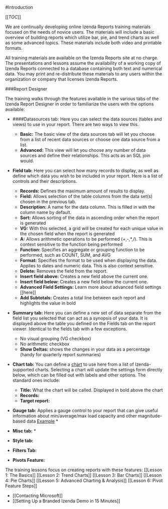 #Introduction

[[_TOC_]]

We are continually developing online Izenda Reports training materials focused on the needs of novice users. The materials will include a basic overview of building reports which utilize bar, pie, and trend charts as well as some advanced topics. These materials include both video and printable formats.

All training materials are available on the Izenda Reports site at no charge. The presentations and lessons assume the availability of a working copy of Izenda Reports connected to a database containing both text and numerical data. You may print and re-distribute these materials to any users within the organization or company that licenses Izenda Reports. 

###Report Designer

The training walks through the features available in the various tabs of the Izenda Report Designer in order to familiarize the users with the options available: 
* ####Datasources tab:
    Here you can select the data sources (tables and views) to use in your report.  There are two ways to view this.
    * **Basic:** The basic view of the data sources tab will let you choose from a list of recent data sources or choose one data source from a list.
    * **Advanced:** This view will let you choose any number of data sources and define their relationships. This acts as an SQL join would.
* **Field tab:**
    Here you can select how many records to display, as well as define which data you wish to be included in your report. Here is a list of controls and their descriptions.
    * **Records:** Defines the maximum amount of results to display.
    * **Field:** Allows selection of the table columns from the data set(s) chosen in the previous tab.
    * **Description:** A name for the data column. This is filled in with the column name by default.
    * **Sort:** Allows sorting of the data in ascending order when the report is generated
    * **VG:** With this selected, a grid will be created for each unique value in the chosen field when the report is generated
    * **A:** Allows arithmetic operations to be performed (+,-,*,/). This is context sensitive to the function being performed
    * **Function:** Specifies an aggregate or grouping function to be performed, such as COUNT, SUM, and AVG
    * **Format:** Specifies the format to be used when displaying the data. Applies to dates and numeric data. This is also context sensitive.
    * **Delete:** Removes the field from the report.
    * **Insert field above:** Creates a new field above the current one.
    * **Insert field below:** Creates a new field below the current one.
    * **Advanced Field Settings:** Learn more about advanced field settings [[here]]
    * **Add Subtotals:** Creates a total line between each report and highlights the value in bold
* **Summary tab:**
    Here you can define a new set of data separate from the field list you selected that can act as a synopsis of your data. It is displayed above the table you defined on the Fields tab on the report viewer. Identical to the fields tab with a few exceptions.
    * No visual grouping (VG checkbox)
    * No arithmetic checkbox
    * **Show Deltas:** shows the changes in your data as a percentage (handy for quarterly report summaries)
* **Chart tab:**
    You can define a [chart](http://www.izenda.com/bi/ReportViewer.aspx?rn=Accounting) to use here from a list of Izenda-supported charts. Selecting a chart will update the settings form directly below, which can be filled out with labels and other options. The standard ones include:
    * **Title:** What the chart will be called. Displayed in bold above the chart
    * **Records:** 
    * **Target report:** 
* **Gauge tab:** 
    Applies a gauge control to your report that can give useful information about min/average/max load capacity and other magnitude-based data [Example](http://www.izenda.com/bi/ReportViewer.aspx?rn=Human+Resources)
    * 
* **Misc tab:**
    *
* **Style tab:**

* **Filters Tab:**

* **Pivots Feature:**

The training lessons focus on creating reports with these features: 
[[Lesson 1: The Basics]]
[[Lesson 2: Trend Charts]]
[[Lesson 3: Bar Charts]]
[[Lesson 4: Pie Charts]]
[[Lesson 5: Advanced Charting & Analysis]]
[[Lesson 6: Pivot Feature Steps]]
* [[Contacting Microsoft]]
* [[Setting Up a Branded Izenda Demo in 15 Minutes]]